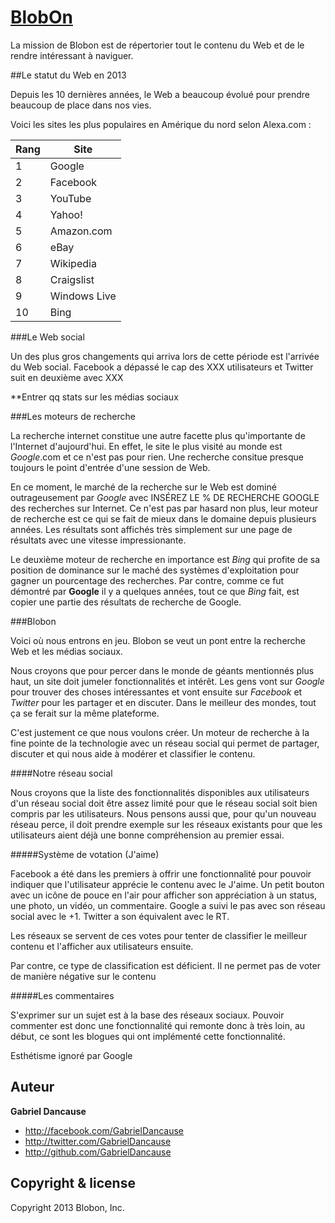 [BlobOn](http://blobon.com)
=================

La mission de Blobon est de répertorier tout le contenu du Web et de le rendre intéressant à naviguer.

##Le statut du Web en 2013

Depuis les 10 dernières années, le Web a beaucoup évolué pour prendre beaucoup de place dans nos vies. 

Voici les sites les plus populaires en Amérique du nord selon Alexa.com :  

Rang | Site
--- | --- 
1  | Google
2  | Facebook
3  | YouTube
4  | Yahoo!
5  | Amazon.com
6  | eBay
7  | Wikipedia
8  | Craigslist
9  | Windows Live
10 | Bing



###Le Web social

Un des plus gros changements qui arriva lors de cette période est l'arrivée du Web social. Facebook a dépassé le cap des XXX utilisateurs et Twitter suit en deuxième avec XXX

**Entrer qq stats sur les médias sociaux

###Les moteurs de recherche

La recherche internet constitue une autre facette plus qu'importante de l'Internet d'aujourd'hui. En effet, le site le plus visité au monde est *Google*.com et ce n'est pas pour rien. Une recherche consitue presque toujours le point d'entrée d'une session de Web. 

En ce moment, le marché de la recherche sur le Web est dominé outrageusement par *Google* avec INSÉREZ LE % DE RECHERCHE GOOGLE des recherches sur Internet. Ce n'est pas par hasard non plus, leur moteur de recherche est ce qui se fait de mieux dans le domaine depuis plusieurs années. Les résultats sont affichés très simplement sur une page de résultats avec une vitesse impressionante.

Le deuxième moteur de recherche en importance est *Bing* qui profite de sa position de dominance sur le maché des systèmes d'exploitation pour gagner un pourcentage des recherches. Par contre, comme ce fut démontré par **Google** il y a quelques années, tout ce que *Bing* fait, est copier une partie des résultats de recherche de Google.

###Blobon

Voici où nous entrons en jeu. Blobon se veut un pont entre la recherche Web et les médias sociaux.

Nous croyons que pour percer dans le monde de géants mentionnés plus haut, un site doit jumeler fonctionnalités et intérêt. Les gens vont sur *Google* pour trouver des choses intéressantes et vont ensuite sur *Facebook* et *Twitter* pour les partager et en discuter. Dans le meilleur des mondes, tout ça se ferait sur la même plateforme.  

C'est justement ce que nous voulons créer. Un moteur de recherche à la fine pointe de la technologie avec un réseau social qui permet de partager, discuter et qui nous aide à modérer et classifier le contenu. 

####Notre réseau social

Nous croyons que la liste des fonctionnalités disponibles aux utilisateurs d'un réseau social doit être assez limité pour que le réseau social soit bien compris par les utilisateurs. Nous pensons aussi que, pour qu'un nouveau réseau perce, il doit prendre exemple sur les réseaux existants pour que les utilisateurs aient déjà une bonne compréhension au premier essai.

#####Système de votation (J'aime)

Facebook a été dans les premiers à offrir une fonctionnalité pour pouvoir indiquer que l'utilisateur apprécie le contenu avec le J'aime. Un petit bouton avec un icône de pouce en l'air pour afficher son appréciation à un status, une photo, un vidéo, un commentaire. Google a suivi le pas avec son réseau social avec le +1. Twitter a son équivalent avec le RT. 

Les réseaux se servent de ces votes pour tenter de classifier le meilleur contenu et l'afficher aux utilisateurs ensuite.

Par contre, ce type de classification est déficient. Il ne permet pas de voter de manière négative sur le contenu 


#####Les commentaires

S'exprimer sur un sujet est à la base des réseaux sociaux. Pouvoir commenter est donc une fonctionnalité qui remonte donc à très loin, au début, ce sont les blogues qui ont implémenté cette fonctionnalité. 

Esthétisme ignoré par Google





Auteur
-------

**Gabriel Dancause**

+ http://facebook.com/GabrielDancause
+ http://twitter.com/GabrielDancause
+ http://github.com/GabrielDancause


Copyright & license
---------------------

Copyright 2013 Blobon, Inc.

